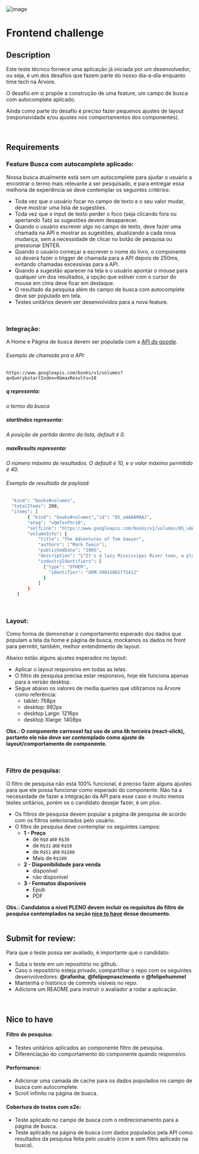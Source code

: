 ![image](https://assets-global.website-files.com/61155c49f7b752684a9f0584/61201e989ae795462db99155_logo-arvore.svg)

# Frontend challenge

## Description

Este teste técnico fornece uma aplicação já iniciada por um desenvolvedor, ou seja, é um dos desafios que fazem parte do nosso dia-a-dia enquanto time tech na Árvore.

O desafio em si propõe a construção de uma feature, um campo de busca com autocomplete aplicado.

Ainda como parte do desafio é preciso fazer pequenos ajustes de layout (responsividade e/ou ajustes nos comportamentos dos componentes).

<br />

## Requirements
### Feature Busca com autocomplete aplicado:
Nossa busca atualmente está sem um autocomplete para ajudar o usuário a encontrar o termo mais relevante a ser pesquisado, e para entregar essa melhoria de experiência se deve contemplar os seguintes critérios:

- Toda vez que o usuário focar no campo de texto e o seu valor mudar, deve mostrar uma lista de sugestões.
- Toda vez que o input de texto perder o foco (seja clicando fora ou apertando Tab) as sugestões devem desaparecer.
- Quando o usuário escrever algo no campo de texto, deve fazer uma chamada na API e mostrar as sugestões, atualizando a cada nova mudança, sem a necessidade de clicar no botão de pesquisa ou pressionar ENTER.
- Quando o usuário começar a escrever o nome do livro, o componente só deverá fazer o trigger de chamada para a API depois de 250ms, evitando chamadas excessivas para a API.
- Quando a sugestão aparecer na tela e o usuário apontar o mouse para qualquer um dos resultados, a opção que estiver com o cursor do mouse em cima deve ficar em destaque.
- O resultado da pesquisa além do campo de busca com autocomplete deve ser populado em tela.
- Testes unitários devem ser desenvolvidos para a nova feature.

<br />

### Integração:

A Home e Página de busca devem ser populada com a [API do google](https://developers.google.com/books/docs/v1/getting_started).

###### Exemplo de chamada pra a API:

`https://www.googleapis.com/books/v1/volumes?q=Query&startIndex=0&maxResults=10`

##### q representa:

_o termo da busca_

##### startIndex representa:

_A posição de partida dentro da lista, default é 0._

##### maxResults representa:

_O número máximo de resultados. O default é 10, e o valor máximo permitido é 40._
<br />

###### Exemplo de resultado de payload:

```bash
  "kind": "books#volumes",
  "totalItems": 200,
  "items": [
        { "kind": "books#volumes","id": "0S_uAAAAMAAJ",
        "etag": "vQmTa+Fhr10",
        "selfLink": "https://www.googleapis.com/books/v1/volumes/0S_uAAAAMAAJ",
        "volumeInfo": {
            "title": "The Adventures of Tom Sawyer",
            "authors": ["Mark Twain"],
            "publishedDate": "1965",
            "description": "\"It's a lazy Mississippi River town, a place where...",
            "industryIdentifiers": [
              {"type": "OTHER",
                "identifier": "UOM:39015002775412"
              }
            ]
        }
    ]
```
<br />

### Layout:
Como forma de demonstrar o comportamento esperado dos dados que populam a tela da home e página de busca, mockamos os dados no front para permitir, também, melhor entendimento de layout.

Abaixo estão alguns ajustes esperados no layout:

- Aplicar o layout responsivo em todas as telas.
- O filtro de pesquisa precisa estar responsivo, hoje ele funciona apenas para a versão desktop.
- Segue abaixo os valores de media queries que utilizamos na Árvore como referência:
    - tablet: 768px
    - desktop: 992px
    - desktop Large: 1216px
    - desktop Xlarge: 1408px


**Obs.: O componente carrossel faz uso de uma lib terceira (react-slick), portanto ele não deve ser contemplado como ajuste de layout/comportamento de componente.**

<br />

### Filtro de pesquisa:
O filtro de pesquisa não está 100% funcional, é preciso fazer alguns ajustes para que ele possa funcionar como esperado do componente. Não há a necessidade de fazer a integração da API para esse caso e muito menos testes unitários, porém se o candidato desejar fazer, é um plus.

- Os filtros de pesquisa devem popular a página de pesquisa de acordo com os filtros selecionados pelo usuário.
- O filtro de pesquisa deve contemplar os seguintes campos:
  - **1 - Preço**
    - de `R$0` até `R$30`
    - de `R$31` até `R$50`
    - de `R$51` até `R$100`
    - Mais de `R$100`
   - **2 - Disponibilidade para venda**
     - disponível
     - não disponível
   - **3 - Formatos disponíveis**
     - Epub
     - PDF


**Obs.: Candidatos a nível PLENO devem incluir os requisitos do filtro de pesquisa contemplados na seção [nice to have](#nice-to-have) desse documento.**
<br />
<br />

## Submit for review:
Para que o teste possa ser avaliado, é importante que o candidato:
- Suba o teste em um repositório no github.
- Caso o repositório esteja privado, compartilhar o repo com os seguintes desenvolvedores: **@rafonha**, **@felipepnascimento** e **@felipehummel**
- Mantenha o histórico de commits visíveis no repo.
- Adicione um README para instruir o avaliador a rodar a aplicação.
<br />

## Nice to have

#### Filtro de pesquisa:
- Testes unitários aplicados ao componente filtro de pesquisa.
- Diferenciação do comportamento do componente quando responsivo.

#### Performance:
- Adicionar uma camada de cache para os dados populados no campo de busca com autocomplete.
- Scroll infinito na página de busca.

#### Cobertura de testes com e2e:
- Teste aplicado no campo de busca com o redirecionamento para a página de busca.
- Teste aplicado na página de busca com dados populados pela API como resultados da pesquisa feita pelo usuário (com e sem filtro aplicado na busca).


